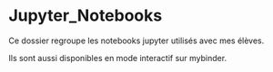 # Jupyter_Notebooks

Ce dossier regroupe les notebooks jupyter utilisés avec mes élèves.

Ils sont aussi disponibles en mode interactif sur mybinder.